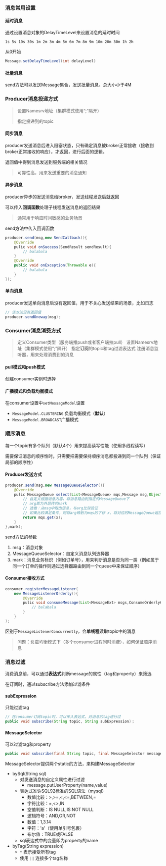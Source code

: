 ### 消息常用设置

#### 延时消息

通过设置消息对象的DelayTimeLevel来设置消息的延时时间

`1s 5s 10s 30s 1m 2m 3m 4m 5m 6m 7m 8m 9m 10m 20m 30m 1h 2h`

从0开始

```java
Message.setDelayTimeLevel(int delayLevel)
```

#### 批量消息

send方法可以发送Message集合，发送批量消息。总大小小于4M

### Producer消息投递方式

> 设置Namesrv地址（集群模式使用“;”隔开）
>
> 指定投递到的topic

#### 同步消息

producer发送消息后进入阻塞状态，只有确定消息被broker正常接收（接收到broker正常接收的响应），才返回，进行后面的逻辑。

返回值中得到消息发送到服务端的相关情况

> 可靠性高，用来发送重要的消息通知

#### 异步消息

producer异步的发送消息给broker，发送线程发送后就返回

可以传入**回调函数**处理子线程发送消息的返回结果

> 通常用于响应时间敏感的业务场景

send方法中传入回调函数

```java
producer.send(msg,new SendCallback(){
    @Override
    pulic void onSuccess(SendResult sendResult){
        // balabala
    }
    @Override
    public void onException(Throwable e){
        // balabala
    }
});
```

#### 单向消息

producer发送单向消息后没有返回值，用于不关心发送结果的场景，比如日志

```java
// 该方法没有返回值
producer.sendOneway(msg);
```

### Consumer消息消费方式

> 定义Consumer类型（服务端推push或者客户端拉pull）
> 设置Namesrv地址（集群模式使用“;”隔开）
> 指定**订阅**的topic和tag过滤表达式
> 注册消息监听器，用来处理消费到的消息

#### pull模式和push模式

创建consumer实例时选择

#### 广播模式和负载均衡模式

在consumer设置中`setMessageModel`设置

- `MessageModel.CLUSTERING` 负载均衡模式（**默认**）
- `MessageModel.BROADCAST`广播模式

### 顺序消息

每一个topic有多个队列（默认4个）用来提高读写性能（使用多线程读写）

需要保证消息的顺序性时，只需要把需要保持顺序消息都投递到同一个队列（保证局部的顺序性）

#### Producer发送方式

```java
producer.send(msg,new MessageQueueSelector(){
    @Override
    pulic MessageQueue select(List<MessageQueue> mqs,Message msg,Object arg){
        // 自定义根据消息内容，将消息路由到指定的MessageQueue下
        // arg即为外层传的mark
        // 选做：从msg中取出信息，与arg比较验证
        // 如果比较满足条件，则将arg映射为mqs的下标 x，将对应的MessageQueue返回
        return mqs.get(x);
    }
},mark);
```

send方法的参数

1. msg：消息对象
2. MessageQueueSelector：自定义消息队列选择器 
3. mark：消息业务标识（例如订单号），用来判断消息是否为同一类（例如属于同一个订单的操作则通过选择器路由到同一个queue中来保证顺序）

#### Consumer接收方式

```java
consumer.registerMessageListener(
    new MessageListenerOrderly(){
        @Override
        pulic void consumeMessage(List<MessageExt> msgs,ConsumeOrderlyContext context){
            // balabala
        }
    }
);
```

区别于`MessageListenerConcurrently`，会**单线程**读取topic中的消息

> 问题：负载均衡模式下（多个consumer进程同时消费），如何保证顺序消息

### 消息过滤

消费消息前，可以通过**表达式**判断message的属性（tag和property）来筛选



在订阅时，通过subscribe方法添加过滤条件

#### subExpression

只能过滤tag

```java
// 在consumer订阅topic时，可以传入表达式，对消息的tag进行过
public void subscribe(String topic, String subExpression)；
```

#### MessageSelector

可以过滤tag和property

```java
public void subscribe(final String topic, final MessageSelector messageSelector)；    
```

MessageSelector提供两个static的方法，来构建MessageSelector

* bySql(String sql)
  * 对发送消息的自定义属性进行过滤
    * message.putUserProperty(name,value)
  * 表达式准许SQL92标准的SQL语法（mysql）
    - 数值比较：>,>=,<,<=,BETWEEN,=
    - 字符比较：=,<>,IN
    - 空值判断：IS NULL,IS NOT NULL
    - 逻辑符号：AND,OR,NOT
    - 数值：1,3.14
    - 字符：'a'（使用单引号包裹）
    - 布尔值：TRUE或FALSE
  * sql表达式中的变量即为property的name
* byTag(String expression)
  * `*` 表示接受所有tag
  * 使用 `||` 连接多个tag名称







